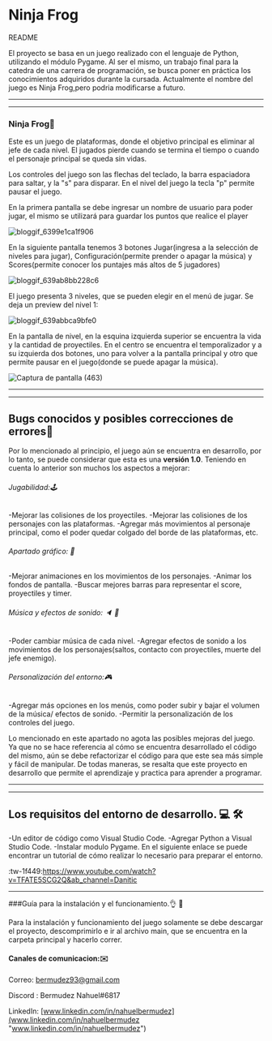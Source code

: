 # Ninja Frog



README


El proyecto se basa en un juego realizado con el lenguaje de Python, utilizando el módulo Pygame. Al ser el mismo, un trabajo final para la catedra de una carrera de programación, se busca poner en práctica los conocimientos adquiridos durante la cursada. Actualmente el nombre del juego es Ninja Frog,pero podria modificarse a futuro.


------------

------------




### Ninja Frog:frog:

Este es un juego de plataformas, donde el objetivo principal es eliminar al jefe de cada nivel. El jugados pierde cuando se termina el tiempo o cuando el personaje principal se queda sin vidas.

Los controles del juego son las flechas del teclado, la barra espaciadora para saltar, y la "s" para disparar. En el nivel del juego la tecla "p" permite pausar el juego. 


En la primera pantalla se debe ingresar un nombre de usuario para poder jugar, el mismo se utilizará para guardar los puntos que realice el player

![bloggif_6399e1ca1f906](https://user-images.githubusercontent.com/108639518/207627409-94308664-82df-4a46-8c9b-db0d4e30b44f.gif)


En la siguiente pantalla tenemos 3 botones Jugar(ingresa a la selección de niveles para jugar), Configuración(permite prender o apagar la música) y Scores(permite conocer los puntajes más altos de 5 jugadores)




![bloggif_639ab8bb228c6](https://user-images.githubusercontent.com/108639518/207785530-35ba3fe2-86e4-4223-a51b-c8c9bc3e827e.gif)




El juego presenta 3 niveles, que se pueden elegir en el menú de jugar. Se deja un preview del nivel 1:


![bloggif_639abbca9bfe0](https://user-images.githubusercontent.com/108639518/207787035-bf1753b5-8fd6-4b3b-8687-72ce6185dc15.gif)

En la pantalla de nivel, en la esquina izquierda superior se encuentra la vida y la cantidad de proyectiles. En el centro se encuentra el temporalizador y a su izquierda dos botones, uno para volver a la pantalla principal y otro que permite pausar en el juego(donde se puede apagar la música).


![Captura de pantalla (463)](https://user-images.githubusercontent.com/108639518/207862468-ad96fe60-b08e-468a-a3fa-9a77a81a7c59.png)

------------

------------


## Bugs conocidos y posibles correcciones de errores:space_invader:

Por lo mencionado al principio, el juego aún se encuentra en desarrollo, por lo tanto, se puede considerar que esta es una **versión 1.0**. Teniendo en cuenta lo anterior son muchos los aspectos a mejorar:


###### Jugabilidad::joystick:
-Mejorar las colisiones de los proyectiles.
-Mejorar las colisiones de los personajes con las plataformas.
-Agregar más movimientos al personaje principal, como el poder quedar colgado del borde de las plataformas, etc. 


###### Apartado gráfico: :movie_camera:
-Mejorar animaciones en los movimientos de los personajes.
-Animar los fondos de pantalla.
-Buscar mejores barras para representar el score, proyectiles y timer.

###### Música y efectos de sonido: :speaker: :musical_note:
-Poder cambiar música de cada nivel.
-Agregar efectos de sonido a los movimientos de los personajes(saltos, contacto con proyectiles, muerte del jefe enemigo).

###### Personalización del entorno::video_game:
-Agregar más opciones en los menús, como poder subir y bajar el volumen de la música/ efectos de sonido.
-Permitir la personalización de los controles del juego.

Lo mencionado en este apartado no agota las posibles mejoras del juego. Ya que no se hace referencia al cómo se encuentra desarrollado el código del mismo, aún se debe refactorizar el código para que este sea más simple y fácil de manipular. De todas maneras, se resalta que este proyecto en desarrollo que permite el aprendizaje y practica para aprender a programar.


------------

------------



## Los requisitos del entorno de desarrollo. 	:computer: :hammer_and_wrench:

-Un editor de código como Visual Studio Code.
-Agregar Python a Visual Studio Code.
-Instalar modulo Pygame.
En el siguiente enlace se puede encontrar un tutorial de cómo realizar lo necesario para preparar el entorno.

:tw-1f449:https://www.youtube.com/watch?v=TFATE5SCG2Q&ab_channel=Danitic



------------


###Guía para la instalación y el funcionamiento.:ok_hand: :facepunch:

Para la instalación y funcionamiento del juego solamente se debe descargar el proyecto, descomprimirlo e ir al archivo main, que se encuentra en la carpeta principal y hacerlo correr.

#### Canales de comunicacion::envelope:

Correo: bermudez93@gmail.com

Discord : Bermudez Nahuel#6817

LinkedIn: [www.linkedin.com/in/nahuelbermudez](www.linkedin.com/in/nahuelbermudez "www.linkedin.com/in/nahuelbermudez")
